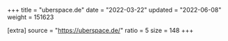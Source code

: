 +++
title = "uberspace.de"
date = "2022-03-22"
updated = "2022-06-08"
weight = 151623

[extra]
source = "https://uberspace.de/"
ratio = 5
size = 148
+++
